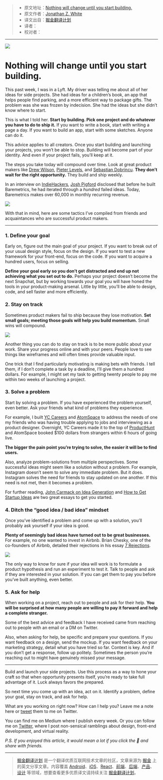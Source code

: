 > * 原文地址：[Nothing will change until you start building.](https://medium.freecodecamp.com/nothing-will-change-until-you-start-building-2681e85e7bdc)
> * 原文作者：[Jonathan Z. White](https://medium.freecodecamp.com/@JonathanZWhite?source=post_header_lockup)
> * 译文出自：[掘金翻译计划](https://github.com/xitu/gold-miner)
> * 译者：
> * 校对者：

---

![](https://cdn-images-1.medium.com/max/1000/1*EwHpnCZ70FtJMi-lNSl-9Q.png)

# Nothing will change until you start building.

This past week, I was in a Lyft. My driver was telling me about all of her ideas for side projects. She had ideas for a children’s book, an app that helps people find parking, and a more efficient way to package gifts. The problem was she was frozen by indecision. She had the ideas but she didn’t know where to start.

This is what I told her. **Start by building. Pick one project and do whatever you have to do to ship it.** If you want to write a book, start with writing a page a day. If you want to build an app, start with some sketches. Anyone can do it.

This advice applies to all creators. Once you start building and launching your projects, you won’t be able to stop. Building will become part of your identity. And even if your project fails, you’ll keep at it.

The steps you take today will compound over time. Look at great product makers like [Drew Wilson](https://twitter.com/drewwilson), [Pieter Levels](https://twitter.com/levelsio?), and [Sebastian Dobrincu](https://twitter.com/Sebyddd). **They don’t wait for the right opportunity.** They build and ship weekly.

In an interview on [IndieHackers](https://www.indiehackers.com/podcast/006-josh-pigford-of-baremetrics), [Josh Pigford](https://twitter.com/Shpigford) disclosed that before he built Baremetrics, he had iterated through a *hundred* failed ideas. Today, Baremetrics makes over 60,000 in monthly recurring revenue.


![](https://cdn-images-1.medium.com/max/800/1*BzmVaqAKEzNRybUmMYOxdA.png)

With that in mind, here are some tactics I’ve compiled from friends and acquaintances who are successful product makers.

---

### 1. Define your goal

Early on, figure out the main goal of your project. If you want to break out of your usual design style, focus on the design. If you want to test a new framework for your front-end, focus on the code. If you want to acquire a hundred users, focus on selling.

**Define your goal early so you don’t get distracted and end up not achieving what you set out to do.** Perhaps your project doesn’t become the next Snapchat, but by working towards your goal you will have honed the tools in your product-making arsenal. Little by little, you’ll be able to design, code, and sell faster and more efficiently.

### 2. Stay on track

Sometimes product makers fail to ship because they lose motivation. **Set small goals; meeting those goals will help you build momentum.** Small wins will compound.

![](https://cdn-images-1.medium.com/max/800/1*ESildSVTSSOnFXGDxD-l9w.png)

Another thing you can do to stay on track is to be more public about your work. Share your progress online and with your peers. People love to see things like wireframes and will often times provide valuable input.

One trick that I find particularly motivating is making bets with friends. I tell them, if I don’t complete a task by a deadline, I’ll give them a hundred dollars. For example, I might set my task to getting twenty people to pay me within two weeks of launching a project.

### 3. Solve a problem

Start by solving a problem. If you have experienced the problem yourself, even better. Ask your friends what kind of problems they experience.

For example, I built [YC Careers](http://jonathanzwhite.github.io/yc-careers/) and [AtomSpace](https://atomspace.co/) to address the needs of one my friends who was having trouble applying to jobs and interviewing as a product designer. Overnight, YC Careers made it to the top of [ProductHunt](https://www.producthunt.com/posts/yc-careers) and AtomSpace booked $100 dollars from strangers within 6 hours of going live.

**The bigger the pain point you’re trying to solve, the easier it will be to find users.**

Also, analyze problem-solutions from multiple perspectives. Some successful ideas might seem like a solution without a problem. For example, Instagram doesn’t seem to solve any immediate problem. But it does. Instagram solves the need for friends to stay updated on one another. If this need is not met, then it becomes a problem.

For further reading, [John Carmack on Idea Generation](https://amasad.me/carmack) and [How to Get Startup Ideas](http://paulgraham.com/startupideas.html) are two great essays to get you started.

### 4. Ditch the “good idea / bad idea” mindset

Once you’ve identified a problem and come up with a solution, you’ll probably ask yourself if your idea is good.

**Plenty of seemingly bad ideas have turned out to be great businesses.** For example, no one wanted to invest in Airbnb. Brian Chesky, one of the co-founders of Airbnb, detailed their rejections in his essay [7 Rejections](https://medium.com/@bchesky/7-rejections-7d894cbaa084#.l8fdqlasz).

![](https://cdn-images-1.medium.com/max/800/1*WpxUxMCO-7NXr-o1yo023g.png)

The only way to know for sure if your idea will work is to formulate a product hypothesis and run an experiment to test it. Talk to people and ask if they are interested in your solution. If you can get them to pay you before you’ve built anything, even better.

### 5. Ask for help

When working on a project, reach out to people and ask for their help. **You will be surprised at how many people are willing to pay it forward and help a complete stranger.**

Some of the best advice and feedback I have received came from reaching out to people with an email or a DM on Twitter.

Also, when asking for help, be specific and prepare your questions. If you want feedback on a design, send the mockup. If you want feedback on your marketing strategy, detail what you have tried so far. Context is key. And if you don’t get a response, follow up politely. Sometimes the person you’re reaching out to might have genuinely missed your message.

---

Build and launch your side projects. Use this process as a way to hone your craft so that when opportunity presents itself, you’re ready to take full advantage of it. Luck always favors the prepared.

So next time you come up with an idea, act on it. Identify a problem, define your goal, stay on track, and ask for help.

What are you working on right now? How can I help you? Leave me a note here or [tweet](https://twitter.com/jonathanzwhite) them to me on Twitter.

You can find me on Medium where I publish every week. Or you can follow me on [Twitter](https://twitter.com/JonathanZWhite), where I post non-sensical ramblings about design, front-end development, and virtual reality.

*P.S. If you enjoyed this article, it would mean a lot if you click the 💚 and share with friends.*

---

> [掘金翻译计划](https://github.com/xitu/gold-miner) 是一个翻译优质互联网技术文章的社区，文章来源为 [掘金](https://juejin.im) 上的英文分享文章。内容覆盖 [Android](https://github.com/xitu/gold-miner#android)、[iOS](https://github.com/xitu/gold-miner#ios)、[React](https://github.com/xitu/gold-miner#react)、[前端](https://github.com/xitu/gold-miner#前端)、[后端](https://github.com/xitu/gold-miner#后端)、[产品](https://github.com/xitu/gold-miner#产品)、[设计](https://github.com/xitu/gold-miner#设计) 等领域，想要查看更多优质译文请持续关注 [掘金翻译计划](https://github.com/xitu/gold-miner)。